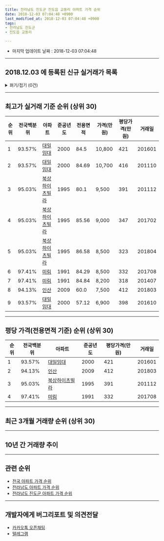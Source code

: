 ```yaml
---
title: 전라남도 진도군 진도읍 교동리 아파트 가격 순위
date: 2018-12-03 07:04:48 +0900
last_modified_at: 2018-12-03 07:04:48 +0900
tags:
- 전라남도 진도군
- 진도읍 교동리

---
```


* 마지막 업데이트 날짜 : 2018-12-03 07:04:48

---

## 2018.12.03 에 등록된 신규 실거래가 목록

<details>
<summary>펴기/접기 (0건)</summary>
<div markdown="1">

|아파트|전국백분위|준공년도|전용면적|가격(만원)|평당가격(만원)|거래일|
|---|---|---|---|---|---|---|
|없음|||||||


</div>
</details>

---

## 최고가 실거래 기준 순위 (상위 30)


|순위|전국백분위|아파트|준공년도|전용면적|가격(만원)|평당가격(만원)|거래일|
|---|---|---|---|---|---|---|---|
|1|93.57%|[대일임대](https://search.naver.com/search.naver?query=%EC%A0%84%EB%9D%BC%EB%82%A8%EB%8F%84+%EC%A7%84%EB%8F%84%EA%B5%B0+%EC%A7%84%EB%8F%84%EC%9D%8D+%EA%B5%90%EB%8F%99%EB%A6%AC+%EB%8C%80%EC%9D%BC%EC%9E%84%EB%8C%80)|2000|84.5|10,800|421|201601|
|2|93.57%|[대일임대](https://search.naver.com/search.naver?query=%EC%A0%84%EB%9D%BC%EB%82%A8%EB%8F%84+%EC%A7%84%EB%8F%84%EA%B5%B0+%EC%A7%84%EB%8F%84%EC%9D%8D+%EA%B5%90%EB%8F%99%EB%A6%AC+%EB%8C%80%EC%9D%BC%EC%9E%84%EB%8C%80)|2000|84.69|10,700|416|201110|
|3|95.03%|[북상하이츠빌라](https://search.naver.com/search.naver?query=%EC%A0%84%EB%9D%BC%EB%82%A8%EB%8F%84+%EC%A7%84%EB%8F%84%EA%B5%B0+%EC%A7%84%EB%8F%84%EC%9D%8D+%EA%B5%90%EB%8F%99%EB%A6%AC+%EB%B6%81%EC%83%81%ED%95%98%EC%9D%B4%EC%B8%A0%EB%B9%8C%EB%9D%BC)|1995|80.1|9,500|391|201112|
|4|95.03%|[북상하이츠빌라](https://search.naver.com/search.naver?query=%EC%A0%84%EB%9D%BC%EB%82%A8%EB%8F%84+%EC%A7%84%EB%8F%84%EA%B5%B0+%EC%A7%84%EB%8F%84%EC%9D%8D+%EA%B5%90%EB%8F%99%EB%A6%AC+%EB%B6%81%EC%83%81%ED%95%98%EC%9D%B4%EC%B8%A0%EB%B9%8C%EB%9D%BC)|1995|85.56|9,000|347|201702|
|5|95.03%|[북상하이츠빌라](https://search.naver.com/search.naver?query=%EC%A0%84%EB%9D%BC%EB%82%A8%EB%8F%84+%EC%A7%84%EB%8F%84%EA%B5%B0+%EC%A7%84%EB%8F%84%EC%9D%8D+%EA%B5%90%EB%8F%99%EB%A6%AC+%EB%B6%81%EC%83%81%ED%95%98%EC%9D%B4%EC%B8%A0%EB%B9%8C%EB%9D%BC)|1995|86.58|8,500|323|201804|
|6|97.41%|[미림](https://search.naver.com/search.naver?query=%EC%A0%84%EB%9D%BC%EB%82%A8%EB%8F%84+%EC%A7%84%EB%8F%84%EA%B5%B0+%EC%A7%84%EB%8F%84%EC%9D%8D+%EA%B5%90%EB%8F%99%EB%A6%AC+%EB%AF%B8%EB%A6%BC)|1991|84.29|8,500|332|201708|
|7|97.41%|[미림](https://search.naver.com/search.naver?query=%EC%A0%84%EB%9D%BC%EB%82%A8%EB%8F%84+%EC%A7%84%EB%8F%84%EA%B5%B0+%EC%A7%84%EB%8F%84%EC%9D%8D+%EA%B5%90%EB%8F%99%EB%A6%AC+%EB%AF%B8%EB%A6%BC)|1991|84.84|8,200|318|201407|
|8|94.13%|[인산](https://search.naver.com/search.naver?query=%EC%A0%84%EB%9D%BC%EB%82%A8%EB%8F%84+%EC%A7%84%EB%8F%84%EA%B5%B0+%EC%A7%84%EB%8F%84%EC%9D%8D+%EA%B5%90%EB%8F%99%EB%A6%AC+%EC%9D%B8%EC%82%B0)|2009|60.0|7,500|412|201803|
|9|93.57%|[대일임대](https://search.naver.com/search.naver?query=%EC%A0%84%EB%9D%BC%EB%82%A8%EB%8F%84+%EC%A7%84%EB%8F%84%EA%B5%B0+%EC%A7%84%EB%8F%84%EC%9D%8D+%EA%B5%90%EB%8F%99%EB%A6%AC+%EB%8C%80%EC%9D%BC%EC%9E%84%EB%8C%80)|2000|57.12|6,900|398|201610|


---

## 평당 가격(전용면적 기준) 순위 (상위 30)


|순위|전국백분위|아파트|준공년도|평당가격(만원)|거래일|
|---|---|---|---|---|---|
|1|93.57%|[대일임대](https://search.naver.com/search.naver?query=%EC%A0%84%EB%9D%BC%EB%82%A8%EB%8F%84+%EC%A7%84%EB%8F%84%EA%B5%B0+%EC%A7%84%EB%8F%84%EC%9D%8D+%EA%B5%90%EB%8F%99%EB%A6%AC+%EB%8C%80%EC%9D%BC%EC%9E%84%EB%8C%80)|2000|421|201601|
|2|94.13%|[인산](https://search.naver.com/search.naver?query=%EC%A0%84%EB%9D%BC%EB%82%A8%EB%8F%84+%EC%A7%84%EB%8F%84%EA%B5%B0+%EC%A7%84%EB%8F%84%EC%9D%8D+%EA%B5%90%EB%8F%99%EB%A6%AC+%EC%9D%B8%EC%82%B0)|2009|412|201803|
|3|95.03%|[북상하이츠빌라](https://search.naver.com/search.naver?query=%EC%A0%84%EB%9D%BC%EB%82%A8%EB%8F%84+%EC%A7%84%EB%8F%84%EA%B5%B0+%EC%A7%84%EB%8F%84%EC%9D%8D+%EA%B5%90%EB%8F%99%EB%A6%AC+%EB%B6%81%EC%83%81%ED%95%98%EC%9D%B4%EC%B8%A0%EB%B9%8C%EB%9D%BC)|1995|391|201112|
|4|97.41%|[미림](https://search.naver.com/search.naver?query=%EC%A0%84%EB%9D%BC%EB%82%A8%EB%8F%84+%EC%A7%84%EB%8F%84%EA%B5%B0+%EC%A7%84%EB%8F%84%EC%9D%8D+%EA%B5%90%EB%8F%99%EB%A6%AC+%EB%AF%B8%EB%A6%BC)|1991|332|201708|


---

## 최근 3개월 거래량 순위 (상위 30)


<div style="width:100%;">
    <canvas id="deal_count_ranking" height="250"></canvas>
</div>


<script>
new Chart(document.getElementById("deal_count_ranking"), {
    type: 'horizontalBar',
    data: {
        labels: ['인산'],
        datasets: [{
            label: '실거래 수',
            data: [1],
            borderColor: "rgba(255, 0, 128, 1)",
            backgroundColor: "rgba(255, 0, 128, 0.5)",
            fill: false,
        }]
    },
    options: {
        responsive: true,
        title: {
            display: true,
            text: '최근 3개월 거래량 순위'
        },
        tooltips: {
            mode: 'index',
            intersect: false,
            callbacks: {
                title: function(tooltipItems, data) {
                    return "실거래 수:";
                },
                label: function(tooltipItem, data) {
                    return data.labels[tooltipItem.index] + ": " + tooltipItem.xLabel;
                }
            }
        },
        hover: {
            mode: 'nearest',
            intersect: true
        },
        scales: {
            xAxes: [{
                display: true,
                scaleLabel: {
                    display: true,
                    labelString: '실거래 수'
                },
                ticks: {
                    suggestedMin: 0,
                }
            }],
            yAxes: [{
                display: true,
                ticks: {
                    autoSkip: false,
                    callback: function(value, index, values) {
                        if (value.length > 15)
                            return value.substr(0, 13) + "...";
                        else
                            return value;
                    }
                },
                scaleLabel: {
                    display: false,
                }
            }]
        }
    }
});

</script>


---

## 10년 간 거래량 추이


<div style="width:100%;">
    <canvas id="deal_progress" height="250"></canvas>
</div>

<script>
new Chart(document.getElementById("deal_progress"), {
    type: 'line',
    data: {
        labels: ['200812','200901','200902','200903','200904','200905','200906','200907','200908','200909','200910','200911','200912','201001','201002','201003','201004','201005','201006','201007','201008','201009','201010','201011','201012','201101','201102','201103','201104','201105','201106','201107','201108','201109','201110','201111','201112','201201','201202','201203','201204','201205','201206','201207','201208','201209','201210','201211','201212','201301','201302','201303','201304','201305','201306','201307','201308','201309','201310','201311','201312','201401','201402','201403','201404','201405','201406','201407','201408','201409','201410','201411','201412','201501','201502','201503','201504','201505','201506','201507','201508','201509','201510','201511','201512','201601','201602','201603','201604','201605','201606','201607','201608','201609','201610','201611','201612','201701','201702','201703','201704','201705','201706','201707','201708','201709','201710','201711','201712','201801','201802','201803','201804','201805','201806','201807','201808','201809','201810','201811','201812'],
        datasets: [{
            label: '실거래 수',
            pointRadius: 1,
            data: [1, 1, 1, 1, 1, 0, 1, 1, 2, 0, 1, 0, 15, 2, 0, 2, 2, 0, 3, 2, 0, 1, 0, 0, 0, 1, 0, 1, 2, 0, 0, 1, 1, 1, 2, 3, 3, 0, 2, 1, 0, 0, 1, 1, 1, 0, 4, 0, 1, 0, 0, 0, 2, 2, 1, 0, 1, 2, 1, 1, 0, 0, 2, 1, 1, 1, 0, 1, 0, 2, 1, 0, 0, 2, 0, 3, 0, 1, 1, 1, 0, 1, 1, 0, 0, 1, 2, 0, 2, 0, 0, 0, 0, 3, 1, 1, 1, 1, 3, 0, 0, 1, 1, 2, 2, 0, 0, 0, 0, 0, 2, 2, 4, 0, 1, 0, 0, 1, 0, 1, 0],
            borderColor: "rgba(255, 201, 14, 1)",
            backgroundColor: "rgba(255, 201, 14, 0.5)",
            fill: true,
        }]
    },
    options: {
        responsive: true,
        title: {
            display: true,
            text: '10년간 거래량 추이'
        },
        tooltips: {
            mode: 'index',
            intersect: false,
        },
        hover: {
            mode: 'nearest',
            intersect: true
        },
        scales: {
            xAxes: [{
                display: true,
                scaleLabel: {
                    display: true,
                    labelString: '년/월'
                }
            }],
            yAxes: [{
                display: true,
                ticks: {
                    suggestedMin: 0,
                },
                scaleLabel: {
                    display: true,
                    labelString: '실거래 수'
                }
            }]
        }
    }
});

</script>


---

## 관련 순위

- [전국 아파트 가격 순위](https://inasie.github.io/apt-ranking/전국)
- [전라남도 아파트 가격 순위](https://inasie.github.io/apt-ranking/전라남도)
- [전라남도 진도군 아파트 가격 순위](https://inasie.github.io/apt-ranking/전라남도-진도군)


---

## 개발자에게 버그리포트 및 의견전달

- [카카오톡 오픈채팅](https://open.kakao.com/o/gLJUAP4)
- [텔레그램](https://t.me/inasie)

